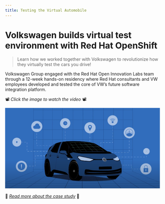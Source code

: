 ```yaml
---
title: Testing the Virtual Automobile
---
```


Volkswagen builds virtual test environment with Red Hat OpenShift
======================

> Learn how we worked together with Volkswagen to revolutionize how they virtually test the cars you drive!

Volkswagen Group engaged with the Red Hat Open Innovation Labs team through a 12-week hands-on residency where Red Hat consultants and VW employees developed and tested the core of VW’s future software integration platform.

📽️ _Click the image to watch the video_ 📽️

<a href="https://www.youtube.com/watch?v=9t565ZZetFw" target="_blank"><img src="../images/volkswagen-group-case-study.png" alt="../images/volkswagen-group-case-study.png" /></a>

📖 <a href="https://www.redhat.com/en/resources/volkswagen-group-case-study" target="_blank">_Read more about the case study_</a> 📖
